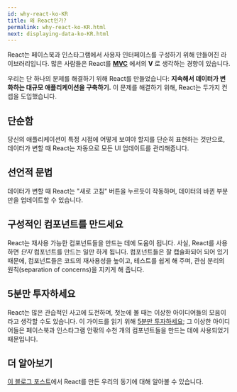 ```yaml
---
id: why-react-ko-KR
title: 왜 React인가?
permalink: why-react-ko-KR.html
next: displaying-data-ko-KR.html
---
```


React는 페이스북과 인스타그램에서 사용자 인터페이스를 구성하기 위해 만들어진 라이브러리입니다. 많은 사람들은 React를 **[MVC](http://en.wikipedia.org/wiki/Model%E2%80%93view%E2%80%93controller)** 에서의 **V** 로 생각하는 경향이 있습니다.

우리는 단 하나의 문제를 해결하기 위해 React를 만들었습니다: **지속해서 데이터가 변화하는 대규모 애플리케이션을 구축하기.** 이 문제를 해결하기 위해, React는 두가지 컨셉을 도입했습니다.

## 단순함

당신의 애플리케이션이 특정 시점에 어떻게 보여야 할지를 단순히 표현하는 것만으로, 데이터가 변할 때 React는 자동으로 모든 UI 업데이트를 관리해줍니다.

## 선언적 문법

데이터가 변할 때 React는 "새로 고침" 버튼을 누르듯이 작동하며, 데이터의 바뀐 부분만을 업데이트할 수 있습니다.

## 구성적인 컴포넌트를 만드세요

React는 재사용 가능한 컴포넌트들을 만드는 데에 도움이 됩니다. 사실, React를 사용하면 *단지* 컴포넌트를 만드는 일만 하게 됩니다. 컴포넌트들은 잘 캡슐화되어 되어 있기 때문에, 컴포넌트들은 코드의 재사용성을 높이고, 테스트를 쉽게 해 주며, 관심 분리의 원칙(separation of concerns)을 지키게 해 줍니다.

## 5분만 투자하세요

React는 많은 관습적인 사고에 도전하며, 첫눈에 볼 때는 이상한 아이디어들의 모음이라고 생각할 수도 있습니다. 이 가이드를 읽기 위해 [5분만 투자하세요](http://37signals.com/svn/posts/3124-give-it-five-minutes); 그 이상한 아이디어들은 페이스북과 인스타그램 안팎의 수천 개의 컴포넌트들을 만드는 데에 사용되었기 때문입니다.

## 더 알아보기

[이 블로그 포스트](http://facebook.github.io/react/blog/2013/06/05/why-react.html)에서 React를 만든 우리의 동기에 대해 알아볼 수 있습니다.
